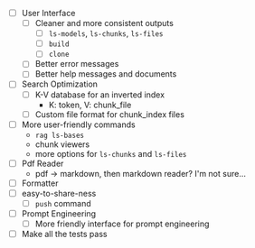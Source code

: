 - [ ] User Interface
  - [ ] Cleaner and more consistent outputs
    - [ ] `ls-models`, `ls-chunks`, `ls-files`
    - [ ] `build`
    - [ ] `clone`
  - [ ] Better error messages
  - [ ] Better help messages and documents
- [ ] Search Optimization
  - [ ] K-V database for an inverted index
    - K: token, V: chunk_file
  - [ ] Custom file format for chunk_index files
- [ ] More user-friendly commands
  - `rag ls-bases`
  - chunk viewers
  - more options for `ls-chunks` and `ls-files`
- [ ] Pdf Reader
  - pdf -> markdown, then markdown reader? I'm not sure...
- [ ] Formatter
- [ ] easy-to-share-ness
  - [ ] `push` command
- [ ] Prompt Engineering
  - [ ] More friendly interface for prompt engineering
- [ ] Make all the tests pass
